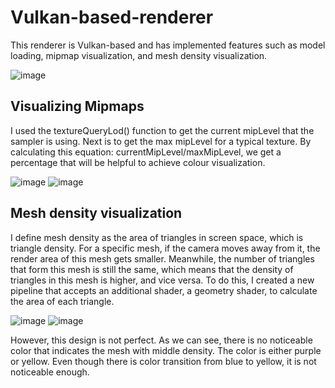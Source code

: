 # Vulkan-based-renderer
This renderer is Vulkan-based and has implemented features such as model loading, mipmap visualization, and mesh density visualization.

![image](https://github.com/iTzzYiuShaw/Vulkanbased-renderer/assets/110170509/28da53b5-f8b8-4a51-9080-275192cab632)

## Visualizing Mipmaps
 I used the textureQueryLod() function to get the current mipLevel that the sampler is using. 
Next is to get the max mipLevel for a typical texture. By calculating this equation: currentMipLevel/maxMipLevel, we get a percentage that will be helpful to achieve colour visualization. 

![image](https://github.com/iTzzYiuShaw/Vulkanbased-renderer/assets/110170509/732cacae-39e6-437a-895b-30d60fa33866)
![image](https://github.com/iTzzYiuShaw/Vulkanbased-renderer/assets/110170509/6ec580db-19fb-4cf5-b77b-983b5d554c78)


## Mesh density visualization
I define mesh density as the area of triangles in screen space, which is triangle density. For a specific mesh, if the camera moves away from it, the render area of this mesh gets smaller. 
Meanwhile, the number of triangles that form this mesh is still the same, which means that the density of triangles in this mesh is higher, 
and vice versa. To do this, I created a new pipeline that accepts an additional shader, a geometry shader, to calculate the area of each triangle. 

![image](https://github.com/iTzzYiuShaw/Vulkanbased-renderer/assets/110170509/e6cd322d-c811-4224-b0b7-89dc9457546f)
![image](https://github.com/iTzzYiuShaw/Vulkanbased-renderer/assets/110170509/7dbec535-0867-44ce-add7-dbc22965f299)

However, this design is not perfect. As we can see, there is no noticeable color that indicates the mesh with middle density. 
The color is either purple or yellow. Even though there is color transition from blue to yellow, it is not noticeable enough. 
